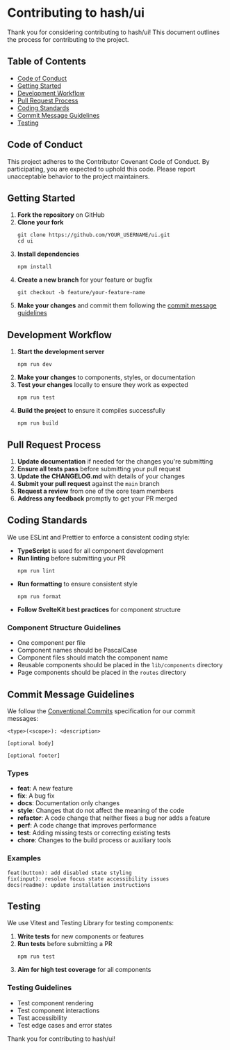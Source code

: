 # Contributing to hash/ui

Thank you for considering contributing to hash/ui! This document outlines the process for contributing to the project.

## Table of Contents

- [Code of Conduct](#code-of-conduct)
- [Getting Started](#getting-started)
- [Development Workflow](#development-workflow)
- [Pull Request Process](#pull-request-process)
- [Coding Standards](#coding-standards)
- [Commit Message Guidelines](#commit-message-guidelines)
- [Testing](#testing)

## Code of Conduct

This project adheres to the Contributor Covenant Code of Conduct. By participating, you are expected to uphold this code. Please report unacceptable behavior to the project maintainers.

## Getting Started

1. **Fork the repository** on GitHub
2. **Clone your fork**
   ```
   git clone https://github.com/YOUR_USERNAME/ui.git
   cd ui
   ```
3. **Install dependencies**
   ```
   npm install
   ```
4. **Create a new branch** for your feature or bugfix
   ```
   git checkout -b feature/your-feature-name
   ```
5. **Make your changes** and commit them following the [commit message guidelines](#commit-message-guidelines)

## Development Workflow

1. **Start the development server**
   ```
   npm run dev
   ```
2. **Make your changes** to components, styles, or documentation
3. **Test your changes** locally to ensure they work as expected
   ```
   npm run test
   ```
4. **Build the project** to ensure it compiles successfully
   ```
   npm run build
   ```

## Pull Request Process

1. **Update documentation** if needed for the changes you're submitting
2. **Ensure all tests pass** before submitting your pull request
3. **Update the CHANGELOG.md** with details of your changes
4. **Submit your pull request** against the `main` branch
5. **Request a review** from one of the core team members
6. **Address any feedback** promptly to get your PR merged

## Coding Standards

We use ESLint and Prettier to enforce a consistent coding style:

- **TypeScript** is used for all component development
- **Run linting** before submitting your PR
  ```
  npm run lint
  ```
- **Run formatting** to ensure consistent style
  ```
  npm run format
  ```
- **Follow SvelteKit best practices** for component structure

### Component Structure Guidelines

- One component per file
- Component names should be PascalCase
- Component files should match the component name
- Reusable components should be placed in the `lib/components` directory
- Page components should be placed in the `routes` directory

## Commit Message Guidelines

We follow the [Conventional Commits](https://www.conventionalcommits.org/) specification for our commit messages:

```
<type>(<scope>): <description>

[optional body]

[optional footer]
```

### Types

- **feat**: A new feature
- **fix**: A bug fix
- **docs**: Documentation only changes
- **style**: Changes that do not affect the meaning of the code
- **refactor**: A code change that neither fixes a bug nor adds a feature
- **perf**: A code change that improves performance
- **test**: Adding missing tests or correcting existing tests
- **chore**: Changes to the build process or auxiliary tools

### Examples

```
feat(button): add disabled state styling
fix(input): resolve focus state accessibility issues
docs(readme): update installation instructions
```

## Testing

We use Vitest and Testing Library for testing components:

1. **Write tests** for new components or features
2. **Run tests** before submitting a PR
   ```
   npm run test
   ```
3. **Aim for high test coverage** for all components

### Testing Guidelines

- Test component rendering
- Test component interactions
- Test accessibility
- Test edge cases and error states

Thank you for contributing to hash/ui!
